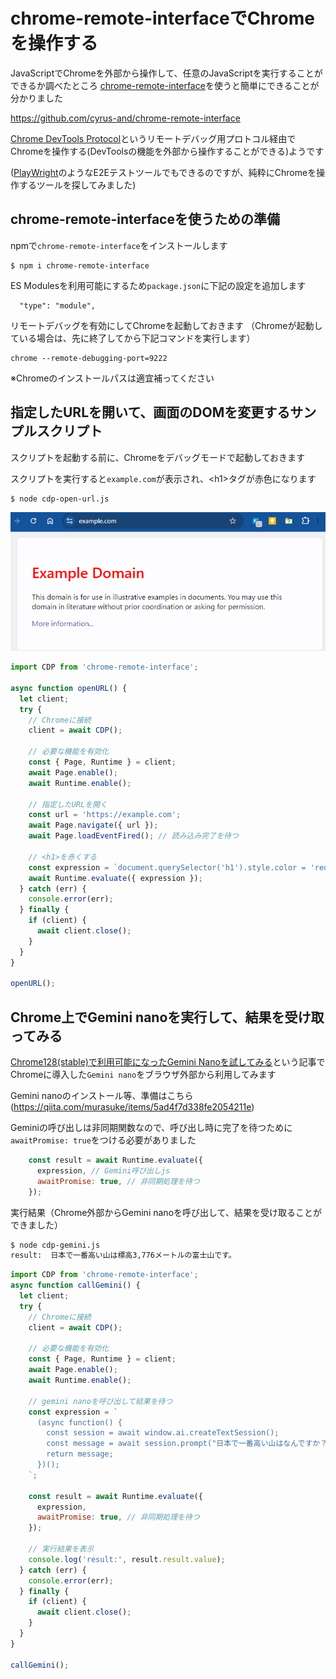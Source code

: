 # chrome-remote-interfaceでChromeを操作する

JavaScriptでChromeを外部から操作して、任意のJavaScriptを実行することができるか調べたところ
[chrome-remote-interface](https://github.com/cyrus-and/chrome-remote-interface)を使うと簡単にできることが分かりました

https://github.com/cyrus-and/chrome-remote-interface

[Chrome DevTools Protocol](https://chromedevtools.github.io/devtools-protocol/)というリモートデバッグ用プロトコル経由でChromeを操作する(DevToolsの機能を外部から操作することができる)ようです

([PlayWright](https://playwright.dev/)のようなE2Eテストツールでもできるのですが、純粋にChromeを操作するツールを探してみました)

## chrome-remote-interfaceを使うための準備

npmで`chrome-remote-interface`をインストールします
```
$ npm i chrome-remote-interface
```

ES Modulesを利用可能にするため`package.json`に下記の設定を追加します

```
  "type": "module",
```

リモートデバッグを有効にしてChromeを起動しておきます
（Chromeが起動している場合は、先に終了してから下記コマンドを実行します）

```
chrome --remote-debugging-port=9222
```
※Chromeのインストールパスは適宜補ってください

## 指定したURLを開いて、画面のDOMを変更するサンプルスクリプト

スクリプトを起動する前に、Chromeをデバッグモードで起動しておきます

スクリプトを実行すると`example.com`が表示され、&lt;h1&gt;タグが赤色になります
```
$ node cdp-open-url.js
```

![alt text](image.png)


```JavaScript:cdp-open-url.js
import CDP from 'chrome-remote-interface';

async function openURL() {
  let client;
  try {
    // Chromeに接続
    client = await CDP();

    // 必要な機能を有効化
    const { Page, Runtime } = client;
    await Page.enable();
    await Runtime.enable();

    // 指定したURLを開く
    const url = 'https://example.com';
    await Page.navigate({ url });
    await Page.loadEventFired(); // 読み込み完了を待つ

    // <h1>を赤くする
    const expression = `document.querySelector('h1').style.color = 'red'`;
    await Runtime.evaluate({ expression });
  } catch (err) {
    console.error(err);
  } finally {
    if (client) {
      await client.close();
    }
  }
}

openURL();
```


## Chrome上でGemini nanoを実行して、結果を受け取ってみる

[Chrome128(stable)で利用可能になったGemini Nanoを試してみる](https://qiita.com/murasuke/items/5ad4f7d338fe2054211e)という記事でChromeに導入した`Gemini nano`をブラウザ外部から利用してみます

Gemini nanoのインストール等、準備はこちら(https://qiita.com/murasuke/items/5ad4f7d338fe2054211e)

Geminiの呼び出しは非同期関数なので、呼び出し時に完了を待つために`awaitPromise: true`をつける必要がありました

```javascript
    const result = await Runtime.evaluate({
      expression, // Gemini呼び出しjs
      awaitPromise: true, // 非同期処理を待つ
    });

```

実行結果（Chrome外部からGemini nanoを呼び出して、結果を受け取ることができました）
```bash
$ node cdp-gemini.js
result:  日本で一番高い山は標高3,776メートルの富士山です。
```

```JavaScript:cdp-gemini.js
import CDP from 'chrome-remote-interface';
async function callGemini() {
  let client;
  try {
    // Chromeに接続
    client = await CDP();

    // 必要な機能を有効化
    const { Page, Runtime } = client;
    await Page.enable();
    await Runtime.enable();

    // gemini nanoを呼び出して結果を待つ
    const expression = `
      (async function() {
        const session = await window.ai.createTextSession();
        const message = await session.prompt("日本で一番高い山はなんですか？");
        return message;
      })();
    `;

    const result = await Runtime.evaluate({
      expression,
      awaitPromise: true, // 非同期処理を待つ
    });

    // 実行結果を表示
    console.log('result:', result.result.value);
  } catch (err) {
    console.error(err);
  } finally {
    if (client) {
      await client.close();
    }
  }
}

callGemini();

```

